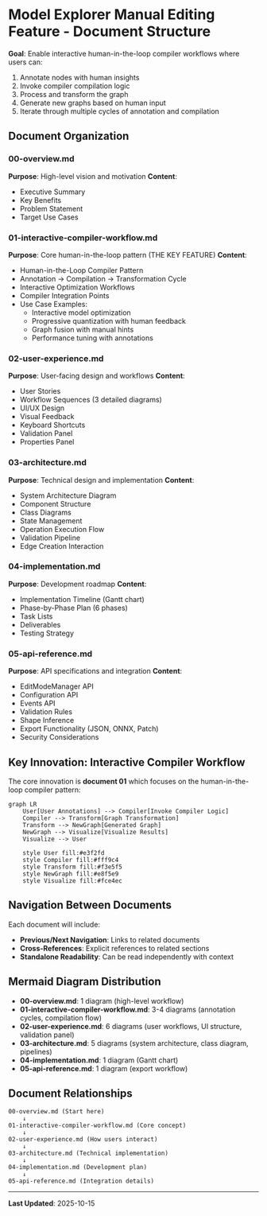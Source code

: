 # Model Explorer Manual Editing Feature - Document Structure

**Goal**: Enable interactive human-in-the-loop compiler workflows where users can:
1. Annotate nodes with human insights
2. Invoke compiler compilation logic
3. Process and transform the graph
4. Generate new graphs based on human input
5. Iterate through multiple cycles of annotation and compilation

## Document Organization

### 00-overview.md
**Purpose**: High-level vision and motivation
**Content**:
- Executive Summary
- Key Benefits
- Problem Statement
- Target Use Cases

### 01-interactive-compiler-workflow.md
**Purpose**: Core human-in-the-loop pattern (THE KEY FEATURE)
**Content**:
- Human-in-the-Loop Compiler Pattern
- Annotation → Compilation → Transformation Cycle
- Interactive Optimization Workflows
- Compiler Integration Points
- Use Case Examples:
  - Interactive model optimization
  - Progressive quantization with human feedback
  - Graph fusion with manual hints
  - Performance tuning with annotations

### 02-user-experience.md
**Purpose**: User-facing design and workflows
**Content**:
- User Stories
- Workflow Sequences (3 detailed diagrams)
- UI/UX Design
- Visual Feedback
- Keyboard Shortcuts
- Validation Panel
- Properties Panel

### 03-architecture.md
**Purpose**: Technical design and implementation
**Content**:
- System Architecture Diagram
- Component Structure
- Class Diagrams
- State Management
- Operation Execution Flow
- Validation Pipeline
- Edge Creation Interaction

### 04-implementation.md
**Purpose**: Development roadmap
**Content**:
- Implementation Timeline (Gantt chart)
- Phase-by-Phase Plan (6 phases)
- Task Lists
- Deliverables
- Testing Strategy

### 05-api-reference.md
**Purpose**: API specifications and integration
**Content**:
- EditModeManager API
- Configuration API
- Events API
- Validation Rules
- Shape Inference
- Export Functionality (JSON, ONNX, Patch)
- Security Considerations

## Key Innovation: Interactive Compiler Workflow

The core innovation is **document 01** which focuses on the human-in-the-loop compiler pattern:

```mermaid
graph LR
    User[User Annotations] --> Compiler[Invoke Compiler Logic]
    Compiler --> Transform[Graph Transformation]
    Transform --> NewGraph[Generated Graph]
    NewGraph --> Visualize[Visualize Results]
    Visualize --> User

    style User fill:#e3f2fd
    style Compiler fill:#fff9c4
    style Transform fill:#f3e5f5
    style NewGraph fill:#e8f5e9
    style Visualize fill:#fce4ec
```

## Navigation Between Documents

Each document will include:
- **Previous/Next Navigation**: Links to related documents
- **Cross-References**: Explicit references to related sections
- **Standalone Readability**: Can be read independently with context

## Mermaid Diagram Distribution

- **00-overview.md**: 1 diagram (high-level workflow)
- **01-interactive-compiler-workflow.md**: 3-4 diagrams (annotation cycles, compilation flow)
- **02-user-experience.md**: 6 diagrams (user workflows, UI structure, validation panel)
- **03-architecture.md**: 5 diagrams (system architecture, class diagram, pipelines)
- **04-implementation.md**: 1 diagram (Gantt chart)
- **05-api-reference.md**: 1 diagram (export workflow)

## Document Relationships

```
00-overview.md (Start here)
    ↓
01-interactive-compiler-workflow.md (Core concept)
    ↓
02-user-experience.md (How users interact)
    ↓
03-architecture.md (Technical implementation)
    ↓
04-implementation.md (Development plan)
    ↓
05-api-reference.md (Integration details)
```

---

**Last Updated**: 2025-10-15
